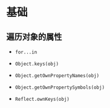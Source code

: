 # 基础

## 遍历对象的属性

+ `for...in`

+ `Object.keys(obj)`

+ `Object.getOwnPropertyNames(obj)`

+ `Object.getOwnPropertySymbols(obj)`

+ `Reflect.ownKeys(obj)`
